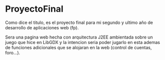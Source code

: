 # ProyectoFinal

Como dice el titulo, es el proyecto final para mi segundo y ultimo año de desarrollo de aplicaciones web (fp).

Sera una pagina web hecha con arquitectura J2EE ambientada sobre un juego que hice en LibGDX y la intencion seria
poder jugarlo en esta ademas de funciones adicionales que se alojaran en la web (control de cuentas, foro...).
